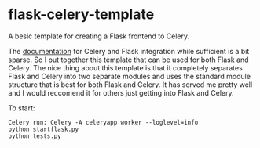 flask-celery-template
=====================

A besic template for creating a Flask frontend to Celery.

The <a href="http://flask.pocoo.org/docs/patterns/celery/">documentation</a> for Celery and Flask integration 
while sufficient is a bit sparse. So I put together this 
template that can be used for both Flask and Celery. The nice thing about this template
is that it completely separates Flask and Celery into two separate modules and uses the 
standard module structure that is best for both Flask and Celery. It has served me pretty
well and I would reccomend it for others just getting into Flask and Celery.

To start:

    Celery run: Celery -A celeryapp worker --loglevel=info
    python startflask.py
    python tests.py

